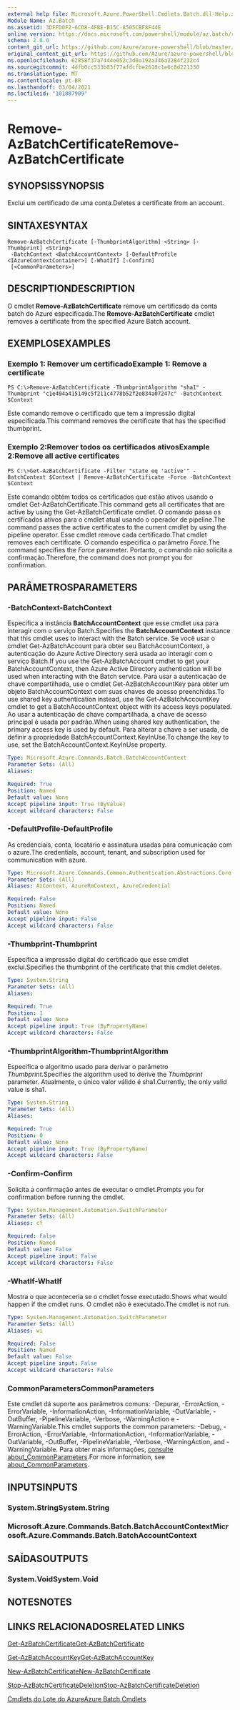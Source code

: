 ```yaml
---
external help file: Microsoft.Azure.PowerShell.Cmdlets.Batch.dll-Help.xml
Module Name: Az.Batch
ms.assetid: 3DFFD0F2-6CD8-4FBE-B15C-8505CBF8F44E
online version: https://docs.microsoft.com/powershell/module/az.batch/remove-azbatchcertificate
schema: 2.0.0
content_git_url: https://github.com/Azure/azure-powershell/blob/master/src/Batch/Batch/help/Remove-AzBatchCertificate.md
original_content_git_url: https://github.com/Azure/azure-powershell/blob/master/src/Batch/Batch/help/Remove-AzBatchCertificate.md
ms.openlocfilehash: 62858f37a7444e052c3d0a192a346a2284f232c4
ms.sourcegitcommit: 4dfb0cc533b83f77afdcfbe2618c1e6c8d221330
ms.translationtype: MT
ms.contentlocale: pt-BR
ms.lasthandoff: 03/04/2021
ms.locfileid: "101887909"
---
```

# <span data-ttu-id="15dd0-101">Remove-AzBatchCertificate</span><span class="sxs-lookup"><span data-stu-id="15dd0-101">Remove-AzBatchCertificate</span></span>

## <span data-ttu-id="15dd0-102">SYNOPSIS</span><span class="sxs-lookup"><span data-stu-id="15dd0-102">SYNOPSIS</span></span>
<span data-ttu-id="15dd0-103">Exclui um certificado de uma conta.</span><span class="sxs-lookup"><span data-stu-id="15dd0-103">Deletes a certificate from an account.</span></span>

## <span data-ttu-id="15dd0-104">SINTAXE</span><span class="sxs-lookup"><span data-stu-id="15dd0-104">SYNTAX</span></span>

```
Remove-AzBatchCertificate [-ThumbprintAlgorithm] <String> [-Thumbprint] <String>
 -BatchContext <BatchAccountContext> [-DefaultProfile <IAzureContextContainer>] [-WhatIf] [-Confirm]
 [<CommonParameters>]
```

## <span data-ttu-id="15dd0-105">DESCRIPTION</span><span class="sxs-lookup"><span data-stu-id="15dd0-105">DESCRIPTION</span></span>
<span data-ttu-id="15dd0-106">O cmdlet **Remove-AzBatchCertificate** remove um certificado da conta batch do Azure especificada.</span><span class="sxs-lookup"><span data-stu-id="15dd0-106">The **Remove-AzBatchCertificate** cmdlet removes a certificate from the specified Azure Batch account.</span></span>

## <span data-ttu-id="15dd0-107">EXEMPLOS</span><span class="sxs-lookup"><span data-stu-id="15dd0-107">EXAMPLES</span></span>

### <span data-ttu-id="15dd0-108">Exemplo 1: Remover um certificado</span><span class="sxs-lookup"><span data-stu-id="15dd0-108">Example 1: Remove a certificate</span></span>
```
PS C:\>Remove-AzBatchCertificate -ThumbprintAlgorithm "sha1" -Thumbprint "c1e494a415149c5f211c4778b52f2e834a07247c" -BatchContext $Context
```

<span data-ttu-id="15dd0-109">Este comando remove o certificado que tem a impressão digital especificada.</span><span class="sxs-lookup"><span data-stu-id="15dd0-109">This command removes the certificate that has the specified thumbprint.</span></span>

### <span data-ttu-id="15dd0-110">Exemplo 2:Remover todos os certificados ativos</span><span class="sxs-lookup"><span data-stu-id="15dd0-110">Example 2:Remove all active certificates</span></span>
```
PS C:\>Get-AzBatchCertificate -Filter "state eq 'active'" -BatchContext $Context | Remove-AzBatchCertificate -Force -BatchContext $Context
```

<span data-ttu-id="15dd0-111">Este comando obtém todos os certificados que estão ativos usando o cmdlet Get-AzBatchCertificate.</span><span class="sxs-lookup"><span data-stu-id="15dd0-111">This command gets all certificates that are active by using the Get-AzBatchCertificate cmdlet.</span></span>
<span data-ttu-id="15dd0-112">O comando passa os certificados ativos para o cmdlet atual usando o operador de pipeline.</span><span class="sxs-lookup"><span data-stu-id="15dd0-112">The command passes the active certificates to the current cmdlet by using the pipeline operator.</span></span>
<span data-ttu-id="15dd0-113">Esse cmdlet remove cada certificado.</span><span class="sxs-lookup"><span data-stu-id="15dd0-113">That cmdlet removes each certificate.</span></span>
<span data-ttu-id="15dd0-114">O comando especifica o parâmetro *Force.*</span><span class="sxs-lookup"><span data-stu-id="15dd0-114">The command specifies the *Force* parameter.</span></span>
<span data-ttu-id="15dd0-115">Portanto, o comando não solicita a confirmação.</span><span class="sxs-lookup"><span data-stu-id="15dd0-115">Therefore, the command does not prompt you for confirmation.</span></span>

## <span data-ttu-id="15dd0-116">PARÂMETROS</span><span class="sxs-lookup"><span data-stu-id="15dd0-116">PARAMETERS</span></span>

### <span data-ttu-id="15dd0-117">-BatchContext</span><span class="sxs-lookup"><span data-stu-id="15dd0-117">-BatchContext</span></span>
<span data-ttu-id="15dd0-118">Especifica a instância **BatchAccountContext** que esse cmdlet usa para interagir com o serviço Batch.</span><span class="sxs-lookup"><span data-stu-id="15dd0-118">Specifies the **BatchAccountContext** instance that this cmdlet uses to interact with the Batch service.</span></span>
<span data-ttu-id="15dd0-119">Se você usar o cmdlet Get-AzBatchAccount para obter seu BatchAccountContext, a autenticação do Azure Active Directory será usada ao interagir com o serviço Batch.</span><span class="sxs-lookup"><span data-stu-id="15dd0-119">If you use the Get-AzBatchAccount cmdlet to get your BatchAccountContext, then Azure Active Directory authentication will be used when interacting with the Batch service.</span></span> <span data-ttu-id="15dd0-120">Para usar a autenticação de chave compartilhada, use o cmdlet Get-AzBatchAccountKey para obter um objeto BatchAccountContext com suas chaves de acesso preenchidas.</span><span class="sxs-lookup"><span data-stu-id="15dd0-120">To use shared key authentication instead, use the Get-AzBatchAccountKey cmdlet to get a BatchAccountContext object with its access keys populated.</span></span> <span data-ttu-id="15dd0-121">Ao usar a autenticação de chave compartilhada, a chave de acesso principal é usada por padrão.</span><span class="sxs-lookup"><span data-stu-id="15dd0-121">When using shared key authentication, the primary access key is used by default.</span></span> <span data-ttu-id="15dd0-122">Para alterar a chave a ser usada, de definir a propriedade BatchAccountContext.KeyInUse.</span><span class="sxs-lookup"><span data-stu-id="15dd0-122">To change the key to use, set the BatchAccountContext.KeyInUse property.</span></span>

```yaml
Type: Microsoft.Azure.Commands.Batch.BatchAccountContext
Parameter Sets: (All)
Aliases:

Required: True
Position: Named
Default value: None
Accept pipeline input: True (ByValue)
Accept wildcard characters: False
```

### <span data-ttu-id="15dd0-123">-DefaultProfile</span><span class="sxs-lookup"><span data-stu-id="15dd0-123">-DefaultProfile</span></span>
<span data-ttu-id="15dd0-124">As credenciais, conta, locatário e assinatura usadas para comunicação com o azure.</span><span class="sxs-lookup"><span data-stu-id="15dd0-124">The credentials, account, tenant, and subscription used for communication with azure.</span></span>

```yaml
Type: Microsoft.Azure.Commands.Common.Authentication.Abstractions.Core.IAzureContextContainer
Parameter Sets: (All)
Aliases: AzContext, AzureRmContext, AzureCredential

Required: False
Position: Named
Default value: None
Accept pipeline input: False
Accept wildcard characters: False
```

### <span data-ttu-id="15dd0-125">-Thumbprint</span><span class="sxs-lookup"><span data-stu-id="15dd0-125">-Thumbprint</span></span>
<span data-ttu-id="15dd0-126">Especifica a impressão digital do certificado que esse cmdlet exclui.</span><span class="sxs-lookup"><span data-stu-id="15dd0-126">Specifies the thumbprint of the certificate that this cmdlet deletes.</span></span>

```yaml
Type: System.String
Parameter Sets: (All)
Aliases:

Required: True
Position: 1
Default value: None
Accept pipeline input: True (ByPropertyName)
Accept wildcard characters: False
```

### <span data-ttu-id="15dd0-127">-ThumbprintAlgorithm</span><span class="sxs-lookup"><span data-stu-id="15dd0-127">-ThumbprintAlgorithm</span></span>
<span data-ttu-id="15dd0-128">Especifica o algoritmo usado para derivar o parâmetro *Thumbprint.*</span><span class="sxs-lookup"><span data-stu-id="15dd0-128">Specifies the algorithm used to derive the *Thumbprint* parameter.</span></span>
<span data-ttu-id="15dd0-129">Atualmente, o único valor válido é sha1.</span><span class="sxs-lookup"><span data-stu-id="15dd0-129">Currently, the only valid value is sha1.</span></span>

```yaml
Type: System.String
Parameter Sets: (All)
Aliases:

Required: True
Position: 0
Default value: None
Accept pipeline input: True (ByPropertyName)
Accept wildcard characters: False
```

### <span data-ttu-id="15dd0-130">-Confirm</span><span class="sxs-lookup"><span data-stu-id="15dd0-130">-Confirm</span></span>
<span data-ttu-id="15dd0-131">Solicita a confirmação antes de executar o cmdlet.</span><span class="sxs-lookup"><span data-stu-id="15dd0-131">Prompts you for confirmation before running the cmdlet.</span></span>

```yaml
Type: System.Management.Automation.SwitchParameter
Parameter Sets: (All)
Aliases: cf

Required: False
Position: Named
Default value: False
Accept pipeline input: False
Accept wildcard characters: False
```

### <span data-ttu-id="15dd0-132">-WhatIf</span><span class="sxs-lookup"><span data-stu-id="15dd0-132">-WhatIf</span></span>
<span data-ttu-id="15dd0-133">Mostra o que aconteceria se o cmdlet fosse executado.</span><span class="sxs-lookup"><span data-stu-id="15dd0-133">Shows what would happen if the cmdlet runs.</span></span>
<span data-ttu-id="15dd0-134">O cmdlet não é executado.</span><span class="sxs-lookup"><span data-stu-id="15dd0-134">The cmdlet is not run.</span></span>

```yaml
Type: System.Management.Automation.SwitchParameter
Parameter Sets: (All)
Aliases: wi

Required: False
Position: Named
Default value: False
Accept pipeline input: False
Accept wildcard characters: False
```

### <span data-ttu-id="15dd0-135">CommonParameters</span><span class="sxs-lookup"><span data-stu-id="15dd0-135">CommonParameters</span></span>
<span data-ttu-id="15dd0-136">Este cmdlet dá suporte aos parâmetros comuns: -Depurar, -ErrorAction, -ErrorVariable, -InformationAction, -InformationVariable, -OutVariable, -OutBuffer, -PipelineVariable, -Verbose, -WarningAction e -WarningVariable.</span><span class="sxs-lookup"><span data-stu-id="15dd0-136">This cmdlet supports the common parameters: -Debug, -ErrorAction, -ErrorVariable, -InformationAction, -InformationVariable, -OutVariable, -OutBuffer, -PipelineVariable, -Verbose, -WarningAction, and -WarningVariable.</span></span> <span data-ttu-id="15dd0-137">Para obter mais informações, [consulte about_CommonParameters](http://go.microsoft.com/fwlink/?LinkID=113216).</span><span class="sxs-lookup"><span data-stu-id="15dd0-137">For more information, see [about_CommonParameters](http://go.microsoft.com/fwlink/?LinkID=113216).</span></span>

## <span data-ttu-id="15dd0-138">INPUTS</span><span class="sxs-lookup"><span data-stu-id="15dd0-138">INPUTS</span></span>

### <span data-ttu-id="15dd0-139">System.String</span><span class="sxs-lookup"><span data-stu-id="15dd0-139">System.String</span></span>

### <span data-ttu-id="15dd0-140">Microsoft.Azure.Commands.Batch.BatchAccountContext</span><span class="sxs-lookup"><span data-stu-id="15dd0-140">Microsoft.Azure.Commands.Batch.BatchAccountContext</span></span>

## <span data-ttu-id="15dd0-141">SAÍDAS</span><span class="sxs-lookup"><span data-stu-id="15dd0-141">OUTPUTS</span></span>

### <span data-ttu-id="15dd0-142">System.Void</span><span class="sxs-lookup"><span data-stu-id="15dd0-142">System.Void</span></span>

## <span data-ttu-id="15dd0-143">NOTES</span><span class="sxs-lookup"><span data-stu-id="15dd0-143">NOTES</span></span>

## <span data-ttu-id="15dd0-144">LINKS RELACIONADOS</span><span class="sxs-lookup"><span data-stu-id="15dd0-144">RELATED LINKS</span></span>

[<span data-ttu-id="15dd0-145">Get-AzBatchCertificate</span><span class="sxs-lookup"><span data-stu-id="15dd0-145">Get-AzBatchCertificate</span></span>](./Get-AzBatchCertificate.md)

[<span data-ttu-id="15dd0-146">Get-AzBatchAccountKey</span><span class="sxs-lookup"><span data-stu-id="15dd0-146">Get-AzBatchAccountKey</span></span>](./Get-AzBatchAccountKey.md)

[<span data-ttu-id="15dd0-147">New-AzBatchCertificate</span><span class="sxs-lookup"><span data-stu-id="15dd0-147">New-AzBatchCertificate</span></span>](./New-AzBatchCertificate.md)

[<span data-ttu-id="15dd0-148">Stop-AzBatchCertificateDeletion</span><span class="sxs-lookup"><span data-stu-id="15dd0-148">Stop-AzBatchCertificateDeletion</span></span>](./Stop-AzBatchCertificateDeletion.md)

[<span data-ttu-id="15dd0-149">Cmdlets do Lote do Azure</span><span class="sxs-lookup"><span data-stu-id="15dd0-149">Azure Batch Cmdlets</span></span>](/powershell/module/Az.Batch/)

